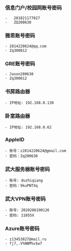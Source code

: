 ### 信息门户/校园网账号密码



```ad-note
-   201821177027
-   ZQ200630
```

### 雅思账号密码
```ad-note
- 2814220624@qq.com
- Zq300812
```

### GRE账号密码

```ad-note
- Jason200630
- Zq300812
```

### 书房路由器
```ad-note
- IP地址: 192.168.0.130

```

### 卧室路由器
```ad-note
- IP地址: 192.168.0.62
```

### AppleID
```ad-note
- 账号：z2814220624@gmail.com
- 密码：Zq200630
```

### 武大服务器账号密码
```ad-note
- 账号: duzhiqiang
- 密码：9kuPNTXq
```

### 武大VPN账号密码

```ad-note
- 账号: 2020286190126
- 密码: 11055X

```

### Azure账号密码
```ad-note
- z13453827@mail.ru
- fj7,.V%NBM%v$w7
```